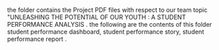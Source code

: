 the folder contains the Project PDF files with respect to our team topic "UNLEASHING THE POTENTIAL OF OUR YOUTH : A STUDENT PERFORMANCE ANALYSIS .
the following are the contents of this folder
student performance dashboard,
student performance story,
student performance report .

